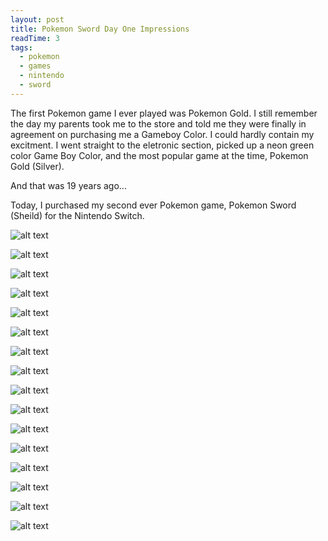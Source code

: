 ```yaml
---
layout: post
title: Pokemon Sword Day One Impressions
readTime: 3
tags:
  - pokemon
  - games
  - nintendo
  - sword
---
```


The first Pokemon game I ever played was Pokemon Gold. I still remember the day my parents took me to the store and told me
they were finally in agreement on purchasing me a Gameboy Color. I could hardly contain my excitment. I went straight to 
the eletronic section, picked up a neon green color Game Boy Color, and the most popular game at the time, Pokemon Gold (Silver).

And that was 19 years ago...
<!--more-->

Today, I purchased my second ever Pokemon game, Pokemon Sword (Sheild) for the Nintendo Switch.











![alt text][box]

[box]: https://raw.githubusercontent.com/yiqu/yiqu.github.io/master/assets/images/box.jpg "Container Row Column"

![alt text][fight1]

[fight1]: https://raw.githubusercontent.com/yiqu/yiqu.github.io/master/assets/images/fight1.jpg "Container Row Column"

![alt text][fire1]

[fire1]: https://raw.githubusercontent.com/yiqu/yiqu.github.io/master/assets/images/fire1.png "n"

![alt text][water1]

[water1]: https://raw.githubusercontent.com/yiqu/yiqu.github.io/master/assets/images/water1.png "Container Row Column"

![alt text][grass1]

[grass1]: https://raw.githubusercontent.com/yiqu/yiqu.github.io/master/assets/images/grass1.png "Container Row Column"

![alt text][gigaball1]

[gigaball1]: https://raw.githubusercontent.com/yiqu/yiqu.github.io/master/assets/images/giga-ball.jpg "Cont"

![alt text][gigaball2]

[gigaball2]: https://raw.githubusercontent.com/yiqu/yiqu.github.io/master/assets/images/giga-ball2.jpg ""

![alt text][giga-catch]

[giga-catch]: https://raw.githubusercontent.com/yiqu/yiqu.github.io/master/assets/images/giga-catch.jpg "Container Row Column"

![alt text][giga-caught]

[giga-caught]: https://raw.githubusercontent.com/yiqu/yiqu.github.io/master/assets/images/giga-caught.jpg ""

![alt text][levelup]

[levelup]: https://raw.githubusercontent.com/yiqu/yiqu.github.io/master/assets/images/levelup.jpg "Container"

![alt text][pokecenter]

[pokecenter]: https://raw.githubusercontent.com/yiqu/yiqu.github.io/master/assets/images/pokecenter.jpg "Containe"

![alt text][pokemap]

[pokemap]: https://raw.githubusercontent.com/yiqu/yiqu.github.io/master/assets/images/pokemap.jpg "Container Row Column"

![alt text][town1]

[town1]: https://raw.githubusercontent.com/yiqu/yiqu.github.io/master/assets/images/town1.jpg "Container Row Column"

![alt text][wild1]

[wild1]: https://raw.githubusercontent.com/yiqu/yiqu.github.io/master/assets/images/wild-1.jpg "Container Row Column"

![alt text][wild2]

[wild2]: https://raw.githubusercontent.com/yiqu/yiqu.github.io/master/assets/images/wild2.jpg "Container"

![alt text][wild3]

[wild3]: https://raw.githubusercontent.com/yiqu/yiqu.github.io/master/assets/images/wild3.jpg "Container"




